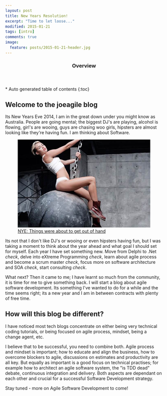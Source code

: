 ```yaml
---
layout: post
title: New Years Resolution!
excerpt: "Time to let loose..."
modified: 2015-01-21
tags: [intro]
comments: true
image:
  feature: posts/2015-01-21-header.jpg
---
```


<section id="table-of-contents" class="toc">
  <header>
    <h3>Overview</h3>
  </header>
<div id="drawer" markdown="1">
*  Auto generated table of contents
{:toc}
</div>
</section><!-- /#table-of-contents -->

## Welcome to the joeagile blog

Its New Years Eve 2014, I am in the great down under you might know as Australia.  People are going mental; the biggest DJ's are playing, alcohol is flowing, girl's are wooing, guys are chasing woo girls, hipsters are almost looking like they're having fun.  I am thinking about Software.

<figure>
	<a href="https://www.youtube.com/watch?v=W6DmHGYy_xk" target="_blank"><img src="../images/posts/2015-01-21-wrecking-ball.jpg"></a>
	<figcaption><a href="https://www.youtube.com/watch?v=W6DmHGYy_xk" target="_blank">NYE: Things were about to get out of hand</a></figcaption>
</figure>

Its not that I don't like DJ's or wooing or even hipsters having fun, but I was taking a moment to think about the year ahead and what goal I should set for myself.  Each year I have set something new.  Move from Delphi to .Net *check*, delve into eXtreme Programming *check*, learn about agile process and become a scrum master *check*, focus more on software architecture and SOA *check*, start consulting *check*.

What next?  Then it came to me; I have learnt so much from the community, it is time for me to give something back.  I will start a blog about agile software development.  Its something I've wanted to do for a while and the time seems right; its a new year and I am in between contracts with plenty of free time.

## How will this blog be different?

I have noticed most tech blogs concentrate on either being very technical coding tutorials, or being focused on agile process, mindset, being a change agent, etc.

I believe that to be successful, you need to combine both.  Agile process and mindset is important; how to educate and align the business, how to overcome blockers to agile, discussions on estimates and productivity are all key.  But equally as important is a good focus on technical practises; for example how to architect an agile software system, the "is TDD dead" debate, continuous integration and delivery.  Both aspects are dependant on each other and crucial for a successful Software Development strategy.

Stay tuned - more on Agile Software Development to come!